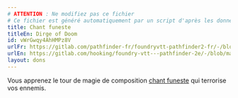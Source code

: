 ```yaml
---
# ATTENTION : Ne modifiez pas ce fichier
# Ce fichier est généré automatiquement par un script d'après les données du module Foundry VTT officiel et de sa traduction
title: Chant funeste
titleEn: Dirge of Doom
id: vWrGwqy4AhHMPz8V
urlFr: https://gitlab.com/pathfinder-fr/foundryvtt-pathfinder2-fr/-/blob/master/data/feats/vWrGwqy4AhHMPz8V.htm
urlEn: https://gitlab.com/hooking/foundry-vtt---pathfinder-2e/-/blob/master/packs/data/feats.db/dirge-of-doom.json
layout: dons
---
```

Vous apprenez le tour de magie de composition [chant funeste](../sorts/chant-funeste.html) qui terrorise vos ennemis.
